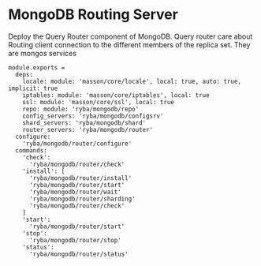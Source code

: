 
# MongoDB Routing Server

Deploy the Query Router component of MongoDB. Query router care about Routing
client connection to the different members of the replica set. They are mongos
services

    module.exports =
      deps:
        locale: module: 'masson/core/locale', local: true, auto: true, implicit: true
        iptables: module: 'masson/core/iptables', local: true
        ssl: module: 'masson/core/ssl', local: true
        repo: module: 'ryba/mongodb/repo'
        config_servers: 'ryba/mongodb/configsrv'
        shard_servers: 'ryba/mongodb/shard'
        router_servers: 'ryba/mongodb/router'
      configure:
        'ryba/mongodb/router/configure'
      commands:
        'check':
          'ryba/mongodb/router/check'
        'install': [
          'ryba/mongodb/router/install'
          'ryba/mongodb/router/start'
          'ryba/mongodb/router/wait'
          'ryba/mongodb/router/sharding'
          'ryba/mongodb/router/check'
        ]
        'start':
          'ryba/mongodb/router/start'
        'stop':
          'ryba/mongodb/router/stop'
        'status':
          'ryba/mongodb/router/status'
